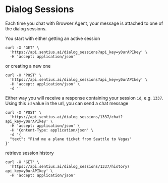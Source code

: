 # Dialog Sessions

Each time you chat with Browser Agent, your message is attached to one of the dialog sessions.

You start with either getting an active session
```shell
curl -X 'GET' \
  'https://api.sentius.ai/dialog_sessions?api_key=y0urAPIkey' \
  -H 'accept: application/json'
```

or creating a new one
```shell
curl -X 'POST' \
  'https://api.sentius.ai/dialog_sessions?api_key=y0urAPIkey' \
  -H 'accept: application/json' \
  -d ''
```

Either way you will receive a response containing your session `id`, e.g. `1337`.
Using this `id` value in the url, you can send a chat message
```shell
curl -X 'POST' \
  'https://api.sentius.ai/dialog_sessions/1337/chat?api_key=y0urAPIkey' \
  -H 'accept: application/json' \
  -H 'Content-Type: application/json' \
  -d '{
  "text": "Find me a plane ticket from Seattle to Vegas"
}'
```

retrieve session history
```shell
curl -X 'GET' \
  'https://api.sentius.ai/dialog_sessions/1337/history?api_key=y0urAPIkey' \
  -H 'accept: application/json'
```
